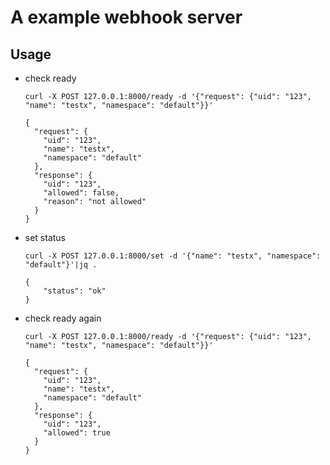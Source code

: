 # A example webhook server

## Usage

- check ready

    ```shell
    curl -X POST 127.0.0.1:8000/ready -d '{"request": {"uid": "123", "name": "testx", "namespace": "default"}}'
    ```
    ```shell
    {
      "request": {
        "uid": "123",
        "name": "testx",
        "namespace": "default"
      },
      "response": {
        "uid": "123",
        "allowed": false,
        "reason": "not allowed"
      }
    }
    ```
  
- set status

    ```shell
    curl -X POST 127.0.0.1:8000/set -d '{"name": "testx", "namespace": "default"}'|jq .
    ```
    ```shell
    {
        "status": "ok"
    }
    ```  

  
- check ready again

    ```shell
    curl -X POST 127.0.0.1:8000/ready -d '{"request": {"uid": "123", "name": "testx", "namespace": "default"}}'
    ```
    ```shell
    {
      "request": {
        "uid": "123",
        "name": "testx",
        "namespace": "default"
      },
      "response": {
        "uid": "123",
        "allowed": true
      }
    }
    ```